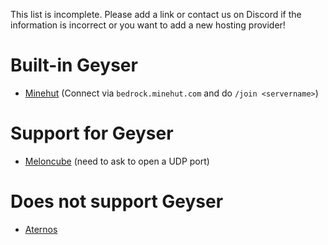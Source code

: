 This list is incomplete. Please add a link or contact us on Discord if the information is incorrect or you want to add a new hosting provider!

# Built-in Geyser
* [Minehut](https://minehut.com/) (Connect via `bedrock.minehut.com` and do `/join <servername>`)

# Support for Geyser
* [Meloncube](https://www.meloncube.net/) (need to ask to open a UDP port)

# Does not support Geyser
* [Aternos](https://aternos.org/)